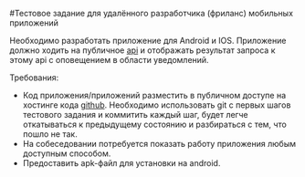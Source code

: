 #Тестовое задание для удалённого разработчика (фриланс) мобильных приложений

Необходимо разработать приложение для Android и IOS.
Приложение должно ходить на публичное [api](http://jsonplaceholder.typicode.com/)
и отображать результат запроса к этому api с оповещением в области уведомлений.

Требования:
* Код приложения/приложений разместить в публичном доступе на хостинге кода [github](https://github.com/). Необходимо использовать git с первых шагов тестового задания и коммитить каждый шаг, будет легче откатываться к предыдущему состоянию и разбираться с тем, что пошло не так. 
* На собеседовании потребуется показать работу приложения любым доступным способом.
* Предоставить apk-файл для установки на android.
